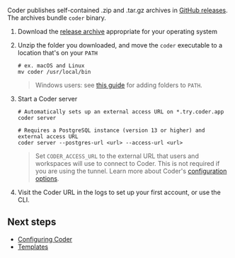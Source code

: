 Coder publishes self-contained .zip and .tar.gz archives in
[GitHub releases](https://github.com/coder/coder/releases/latest). The archives
bundle `coder` binary.

1. Download the
   [release archive](https://github.com/coder/coder/releases/latest) appropriate
   for your operating system

1. Unzip the folder you downloaded, and move the `coder` executable to a
   location that's on your `PATH`

   ```console
   # ex. macOS and Linux
   mv coder /usr/local/bin
   ```

   > Windows users: see
   > [this guide](https://answers.microsoft.com/en-us/windows/forum/all/adding-path-variable/97300613-20cb-4d85-8d0e-cc9d3549ba23)
   > for adding folders to `PATH`.

1. Start a Coder server

   ```console
   # Automatically sets up an external access URL on *.try.coder.app
   coder server

   # Requires a PostgreSQL instance (version 13 or higher) and external access URL
   coder server --postgres-url <url> --access-url <url>
   ```

   > Set `CODER_ACCESS_URL` to the external URL that users and workspaces will
   > use to connect to Coder. This is not required if you are using the tunnel.
   > Learn more about Coder's [configuration options](../admin/configure.md).

1. Visit the Coder URL in the logs to set up your first account, or use the CLI.

## Next steps

- [Configuring Coder](../admin/configure.md)
- [Templates](../templates/index.md)
